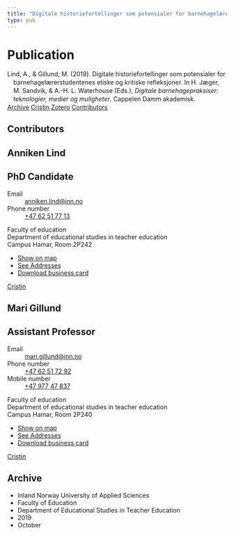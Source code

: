 ```yaml
---
title: "Digitale historiefortellinger som potensialer for barnehagelærerstudentenes etiske og kritiske refleksjoner"
type: pub
---
```

<h1>Publication</h1>
<article id="csl-bib-container-WYMC6WS4" class="csl-bib-container">
  <div class="csl-bib-body" style="line-height: 1.35; padding-left: 1em; text-indent:-1em;">
  <div class="csl-entry">Lind, A., &amp; Gillund, M. (2019). Digitale historiefortellinger som potensialer for barnehagel&#xE6;rerstudentenes etiske og kritiske refleksjoner. In H. J&#xE6;ger, M. Sandvik, &amp; A.-H. L. Waterhouse (Eds.), <i>Digitale barnehagepraksiser: teknologier, medier og muligheter</i>. Cappelen Damm akademisk.</div>
</div>
  <div class="csl-bib-buttons">
    <a href="#taxonomy-article-WYMC6WS4" class="csl-bib-button">Archive</a>
    <a href="https://app.cristin.no/results/show.jsf?id=1736393" alt="Cristin URL" class="csl-bib-button">Cristin</a>
    <a href="http://zotero.org/groups/5022929/items/WYMC6WS4" alt="Zotero URL" class="csl-bib-button">Zotero</a>
    <a href="#contributors-article-WYMC6WS4" class="csl-bib-button">Contributors</a>
  </div>
  <div id="csl-bib-meta-container-WYMC6WS4"></div>
</article>
<div id="csl-bib-meta-WYMC6WS4" class="csl-bib-meta">
  <article id="contributors-article-WYMC6WS4" class="contributors-article">
    <h1>Contributors</h1>
    <div class="personas">
<div class="vrtx-hinn-person-card">
<div class="photo">
<i class="lar la-user-circle missing-person"></i>
</div>
<div class="info">
<hgroup><h1>Anniken Lind</h1>
<h2>PhD Candidate</h2>
</hgroup><dl>
<dt>Email</dt>
<dd>
<a href="mailto:anniken.lind@inn.no">anniken.lind@inn.no</a>
</dd>
<dt>Phone number</dt>
<dd><a href="tel:+4762517713">
+47 62 51 77 13
</a></dd>
</dl>
<p>
Faculty of education<br>
Department of educational studies in teacher education<br>
Campus Hamar,
Room 2P242
</p>
<ul class="vrtx-hinn-links">
<li><a href="https://www.google.com/maps?q=60.796004,11.072099">Show on map</a></li>
<li><a href="https://www.inn.no/english/find-an-employee/anniken-lind.html#vrtx-hinn-addresses">See Addresses</a></li>
<li><a href="https://www.inn.no/english/find-an-employee/anniken-lind.html?vrtx=vcf">Download business card</a></li>
</ul>
</div>
</div>
<a href="https://app.cristin.no/persons/show.jsf?id=946633" alt="Cristin URL" class="personas-cristin">Cristin</a>
</div> <div class="personas">
<div class="vrtx-hinn-person-card">
<div class="photo">
<i class="lar la-user-circle missing-person"></i>
</div>
<div class="info">
<hgroup><h1>Mari Gillund</h1>
<h2>Assistant Professor</h2>
</hgroup><dl>
<dt>Email</dt>
<dd>
<a href="mailto:mari.gillund@inn.no">mari.gillund@inn.no</a>
</dd>
<dt>Phone number</dt>
<dd><a href="tel:+4762517292">
+47 62 51 72 92
</a></dd>
<dt>Mobile number</dt>
<dd><a href="tel:+4797747837">
+47 977 47 837
</a></dd>
</dl>
<p>
Faculty of education<br>
Department of educational studies in teacher education<br>
Campus Hamar,
Room 2P240
</p>
<ul class="vrtx-hinn-links">
<li><a href="https://www.google.com/maps?q=60.796004,11.072099">Show on map</a></li>
<li><a href="https://www.inn.no/english/find-an-employee/mari-gillund.html#vrtx-hinn-addresses">See Addresses</a></li>
<li><a href="https://www.inn.no/english/find-an-employee/mari-gillund.html?vrtx=vcf">Download business card</a></li>
</ul>
</div>
</div>
<a href="https://app.cristin.no/persons/show.jsf?id=627331" alt="Cristin URL" class="personas-cristin">Cristin</a>
</div>
  </article>
  <article id="taxonomy-article-WYMC6WS4" class="taxonomy-article">
    <h1>Archive</h1>
    <ul>
      <li>Inland Norway University of Applied Sciences</li>
      <li>Faculty of Education</li>
      <li>Department of Educational Studies in Teacher Education</li>
      <li>2019</li>
      <li>October</li>
    </ul>
  </article>
</div>
